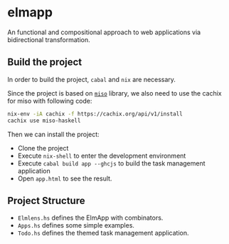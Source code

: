 # elmapp

An functional and compositional approach to web applications via bidirectional transformation.

## Build the project

In order to build the project, `cabal` and `nix` are necessary.

Since the project is based on [`miso`](https://github.com/dmjio/miso) library, we also need to use the cachix for miso with following code:
```bash
nix-env -iA cachix -f https://cachix.org/api/v1/install
cachix use miso-haskell
```

Then we can install the project:
- Clone the project
- Execute `nix-shell` to enter the development environment
- Execute `cabal build app --ghcjs` to build the task management application
- Open `app.html` to see the result.

## Project Structure

- `Elmlens.hs` defines the ElmApp with combinators.
- `Apps.hs` defines some simple examples.
- `Todo.hs` defines the themed task management application.

